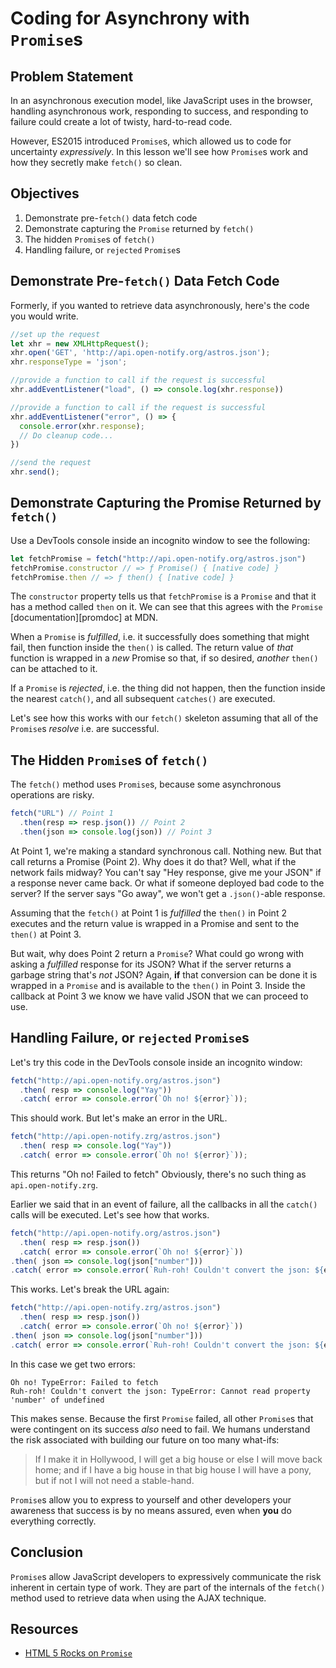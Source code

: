 # Coding for Asynchrony with `Promise`s

## Problem Statement

In an asynchronous execution model, like JavaScript uses in the browser,
handling asynchronous work, responding to success, and responding to failure
could create a lot of twisty, hard-to-read code.

However, ES2015 introduced `Promise`s, which allowed us to code for
uncertainty _expressively_. In this lesson we'll see how `Promise`s work and
how they secretly make `fetch()` so clean.

## Objectives

1. Demonstrate pre-`fetch()` data fetch code
2. Demonstrate capturing the `Promise` returned by `fetch()`
3. The hidden `Promise`s of `fetch()`
4. Handling failure, or `rejected` `Promise`s

## Demonstrate Pre-`fetch()` Data Fetch Code

Formerly, if you wanted to retrieve data asynchronously, here's the code you
would write.

```js
//set up the request
let xhr = new XMLHttpRequest();
xhr.open('GET', 'http://api.open-notify.org/astros.json');
xhr.responseType = 'json';

//provide a function to call if the request is successful
xhr.addEventListener("load", () => console.log(xhr.response))

//provide a function to call if the request is successful
xhr.addEventListener("error", () => {
  console.error(xhr.response);
  // Do cleanup code...
})

//send the request
xhr.send();
```

## Demonstrate Capturing the Promise Returned by `fetch()`

Use a DevTools console inside an incognito window to see the following:

```js
let fetchPromise = fetch("http://api.open-notify.org/astros.json")
fetchPromise.constructor // => ƒ Promise() { [native code] }
fetchPromise.then // => ƒ then() { [native code] }
```

The `constructor` property tells us that `fetchPromise` is a `Promise` and that
it has a method called `then` on it. We can see that this agrees with the
`Promise` [documentation][promdoc] at MDN.

When a `Promise` is _fulfilled_, i.e. it successfully does something that might
fail, then function inside the `then()` is called. The return value of _that_
function is wrapped in a _new_ Promise so that, if so desired, _another_
`then()` can be attached to it.

If a `Promise` is _rejected_, i.e. the thing did not happen, then the function
inside the nearest `catch()`, and all subsequent `catches()` are executed.

Let's see how this works with our `fetch()` skeleton assuming that all of the
`Promise`s _resolve_ i.e. are successful.

## The Hidden `Promise`s of `fetch()`

The `fetch()` method uses `Promise`s, because some asynchronous operations are
risky.

```js
fetch("URL") // Point 1
  .then(resp => resp.json()) // Point 2
  .then(json => console.log(json)) // Point 3
```

At Point 1, we're making a standard synchronous call. Nothing new. But that
call returns a Promise (Point 2). Why does it do that? Well, what if the
network fails midway? You can't say "Hey response, give me your JSON" if a
response never came back. Or what if someone deployed bad code to the server?
If the server says "Go away", we won't get a `.json()`-able response.

Assuming that the `fetch()` at Point 1 is _fulfilled_ the `then()` in Point 2
executes and the return value is wrapped in a Promise and sent to the `then()`
at Point 3.

But wait, why does Point 2 return a `Promise`? What could go wrong with asking
a _fulfilled_ response for its JSON? What if the server returns a garbage
string that's _not_ JSON? Again, **if** that conversion can be done it is
wrapped in a `Promise` and is available to the `then()` in Point 3. Inside the
callback at Point 3 we know we have valid JSON that we can proceed to use.

## Handling Failure, or `rejected` `Promise`s

Let's try this code in the DevTools console inside an incognito window:

```js
fetch("http://api.open-notify.org/astros.json")
  .then( resp => console.log("Yay"))
  .catch( error => console.error(`Oh no! ${error}`));
```

This should work. But let's make an error in the URL.

```js
fetch("http://api.open-notify.zrg/astros.json")
  .then( resp => console.log("Yay"))
  .catch( error => console.error(`Oh no! ${error}`));
```

This returns "Oh no! Failed to fetch" Obviously, there's no such thing as
`api.open-notify.zrg`.

Earlier we said that in an event of failure, all the callbacks in all the
`catch()` calls will be executed. Let's see how that works.

```js
fetch("http://api.open-notify.org/astros.json")
  .then( resp => resp.json())
  .catch( error => console.error(`Oh no! ${error}`))
.then( json => console.log(json["number"]))
.catch( error => console.error(`Ruh-roh! Couldn't convert the json: ${error}`))
```

This works. Let's break the URL again:

```js
fetch("http://api.open-notify.zrg/astros.json")
  .then( resp => resp.json())
  .catch( error => console.error(`Oh no! ${error}`))
.then( json => console.log(json["number"]))
.catch( error => console.error(`Ruh-roh! Couldn't convert the json: ${error}`))
```

In this case we get two errors:

```text
Oh no! TypeError: Failed to fetch
Ruh-roh! Couldn't convert the json: TypeError: Cannot read property 'number' of undefined
```

This makes sense. Because the first `Promise` failed, all other `Promise`s that
were contingent on its success _also_ need to fail. We humans understand the
risk associated with building our future on too many what-ifs:

> If I make it in Hollywood, I will get a big house or else I will move back
> home; and if I have a big house in that big house I will have a pony, but if
> not I will not need a stable-hand.

`Promise`s allow you to express to yourself and other developers your awareness
that success is by no means assured, even when **you** do everything correctly.

## Conclusion

`Promise`s allow JavaScript developers to expressively communicate the risk
inherent in certain type of work. They are part of the internals of the
`fetch()` method used to retrieve data when using the AJAX technique.

## Resources

* [HTML 5 Rocks on `Promise`][h5r]

[h5r]: http://www.html5rocks.com/en/tutorials/es6/promises/
